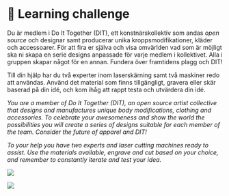 # 📿 Learning challenge

Du är medlem i Do It Together \(DIT\), ett konstnärskollektiv som andas _open source_ och designar samt producerar unika kroppsmodifikationer, kläder och accessoarer. För att fira er själva och visa omvärlden vad som är möjligt ska ni skapa en serie designs anpassade för varje medlem i kollektivet. Alla i gruppen skapar något för en annan. Fundera över framtidens plagg och DIT!

Till din hjälp har du två experter inom laserskärning samt två maskiner redo att användas. Använd det material som finns tillgängligt, gravera eller skär baserad på din idé, och kom ihåg att rappt testa och utvärdera din idé.

_You are a member of Do It Together \(DIT\), an open source artist collective that designs and manufactures unique body modifications, clothing and accessories. To celebrate your awesomeness and show the world the possibilities you will create a series of designs suitable for each member of the team. Consider the future of apparel and DIT!_

_To your help you have two experts and laser cutting machines ready to assist. Use the materials available, engrave and cut based on your choice, and remember to constantly iterate and test your idea._

![](https://lh6.googleusercontent.com/Z1WbZuM-6zVmpcO6mmVRc7HTf0rAxuj5n6lufXbOWF2OJYcLfp85sZf-i7pRf9rpa3zKDQ4CYhx1Fy6BwhjgDyijlDTXet40hfhYd_vG-xCLOD2Y9VLU5Mg8aggf8infgyBTPVKB)

![](https://lh5.googleusercontent.com/u7GfKnIwu4B448N86VyDBnDM-yb-nhAIGBnEIlU7n01ayFdDCmfgmLvFEa1NDT32J628M1NxiH9FN2gZ8CMUcLFPWePK1UD8Sv9Xb36_RKSzP_Fugvm20pmII8vD9f-IX03sGSAH)

